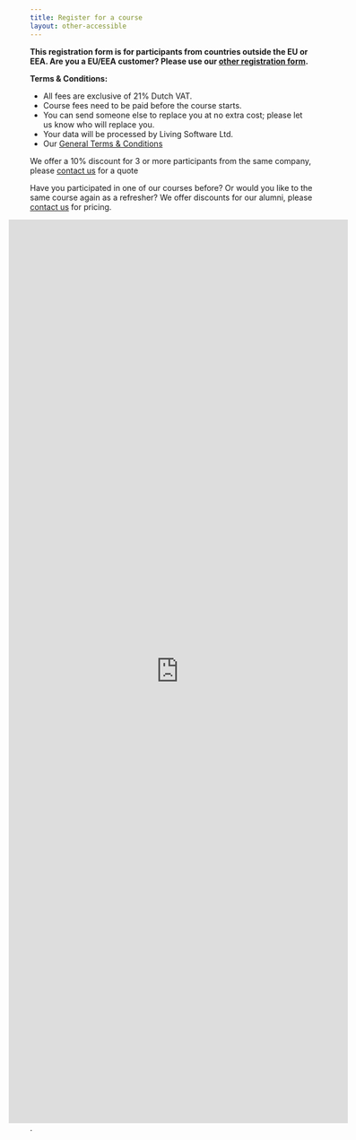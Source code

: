 ```yaml
---
title: Register for a course
layout: other-accessible
---
```


**This registration form is for participants from countries outside the EU or EEA. Are you a EU/EEA customer? Please use our [other registration form](/training/register).**

**Terms & Conditions:**

- All fees are exclusive of 21% Dutch VAT.
- Course fees need to be paid before the course starts.
- You can send someone else to replace you at no extra cost; please let us know who will replace you.
- Your data will be processed by Living Software Ltd.
- Our [General Terms & Conditions](terms-and-conditions-uk)

We offer a 10% discount for 3 or more participants from the same company, please
[contact us](https://www.qwan.eu/contact) for a quote

Have you participated in one of our courses before? Or would you like to  the
same course again as a refresher? We offer discounts for our alumni, please
[contact us](https://www.qwan.eu/contact) for pricing.

<iframe src="https://docs.google.com/forms/d/e/1FAIpQLSe1Q8nMsqb3SL_O1AS-UNjFMK6r54hREjWLV4yw8FsR3AXDcQ/viewform?embedded=true" width="120%" height="1612" frameborder="0" marginheight="0" marginwidth="0" style="margin: 0 -38px 0 -38px;">Loading…</iframe>.
